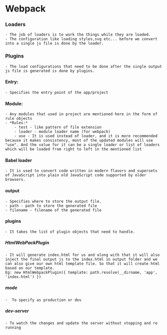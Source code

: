 # Webpack
### Loaders
    - The job of loaders is to work the things while they are loaded.
    - The configuration like loading styles,svg etc... before we convert into a single js file is done by the loader.
### Plugins
    - The load configurations that need to be done after the single output js file is generated is done by plugins.


#### Entry:
    - Specifies the entry point of the app/project
#### Module:
    - Any modules that used in project are mentioned here in the form of rule objects
    - *Rules:*
        - test - like pattern of file extension
        - loader - module loader name (for webpack)
        - use - It is used instead of loader, and it is more recommended because it makes consistency, most of the updated modules will use "use". And the value for it can be a single loader or list of loaders which will be loaded from right to left in the mentioned list

#### Babel loader 
    - It is used to convert code written in modern flavors and supersets of JavaScript into plain old JavaScript code supported by older browsers.

#### output
    - Specifies where to store the output file.
    - path - path to store the generated file
    - filename - filename of the generated file

#### plugins
    - It takes the list of plugin objects that need to handle.
##### HtmlWebPackPlugin
    - It will generate index.html for us and along with that it will also inject the final output js to the index.html in output folder and we can also give our own html template file. So that it will create html based on our template.
    Eg: new HtmlWebpackPlugin({ template: path.resolve(__dirname, 'app', 'index.html') })
##### mode
    -  To specify as production or dev
##### dev-server
    - To watch the changes and update the server without stopping and re running
    